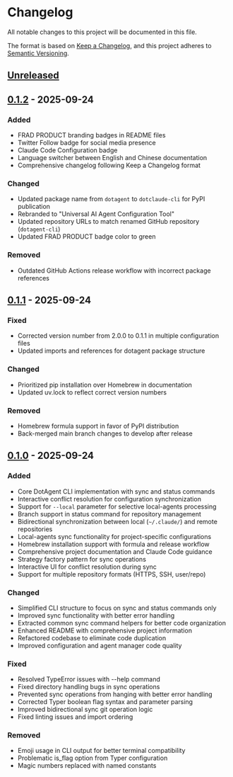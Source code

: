 # Changelog

All notable changes to this project will be documented in this file.

The format is based on [Keep a Changelog](https://keepachangelog.com/en/1.1.0/),
and this project adheres to [Semantic Versioning](https://semver.org/spec/v2.0.0.html).

## [Unreleased]

## [0.1.2] - 2025-09-24

### Added

- FRAD PRODUCT branding badges in README files
- Twitter Follow badge for social media presence
- Claude Code Configuration badge
- Language switcher between English and Chinese documentation
- Comprehensive changelog following Keep a Changelog format

### Changed

- Updated package name from `dotagent` to `dotclaude-cli` for PyPI publication
- Rebranded to "Universal AI Agent Configuration Tool"
- Updated repository URLs to match renamed GitHub repository (`dotagent-cli`)
- Updated FRAD PRODUCT badge color to green

### Removed

- Outdated GitHub Actions release workflow with incorrect package references

## [0.1.1] - 2025-09-24

### Fixed

- Corrected version number from 2.0.0 to 0.1.1 in multiple configuration files
- Updated imports and references for dotagent package structure

### Changed

- Prioritized pip installation over Homebrew in documentation
- Updated uv.lock to reflect correct version numbers

### Removed

- Homebrew formula support in favor of PyPI distribution
- Back-merged main branch changes to develop after release

## [0.1.0] - 2025-09-24

### Added

- Core DotAgent CLI implementation with sync and status commands
- Interactive conflict resolution for configuration synchronization
- Support for `--local` parameter for selective local-agents processing
- Branch support in status command for repository management
- Bidirectional synchronization between local (`~/.claude/`) and remote repositories
- Local-agents sync functionality for project-specific configurations
- Homebrew installation support with formula and release workflow
- Comprehensive project documentation and Claude Code guidance
- Strategy factory pattern for sync operations
- Interactive UI for conflict resolution during sync
- Support for multiple repository formats (HTTPS, SSH, user/repo)

### Changed

- Simplified CLI structure to focus on sync and status commands only
- Improved sync functionality with better error handling
- Extracted common sync command helpers for better code organization
- Enhanced README with comprehensive project information
- Refactored codebase to eliminate code duplication
- Improved configuration and agent manager code quality

### Fixed

- Resolved TypeError issues with --help command
- Fixed directory handling bugs in sync operations
- Prevented sync operations from hanging with better error handling
- Corrected Typer boolean flag syntax and parameter parsing
- Improved bidirectional sync git operation logic
- Fixed linting issues and import ordering

### Removed

- Emoji usage in CLI output for better terminal compatibility
- Problematic is_flag option from Typer configuration
- Magic numbers replaced with named constants

[unreleased]: https://github.com/FradSer/dotagent-cli/compare/v0.1.2...HEAD
[0.1.2]: https://github.com/FradSer/dotagent-cli/compare/v0.1.1...v0.1.2
[0.1.1]: https://github.com/FradSer/dotagent-cli/compare/v0.1.0...v0.1.1
[0.1.0]: https://github.com/FradSer/dotagent-cli/releases/tag/v0.1.0